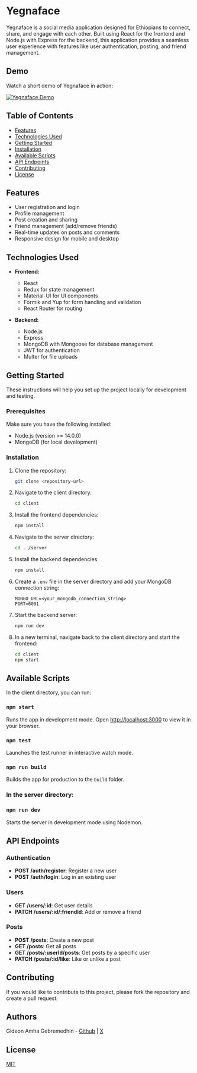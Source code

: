 # Yegnaface

Yegnaface is a social media application designed for Ethiopians to connect, share, and engage with each other. Built using React for the frontend and Node.js with Express for the backend, this application provides a seamless user experience with features like user authentication, posting, and friend management.

## Demo

Watch a short demo of Yegnaface in action:

[![Yegnaface Demo](https://img.youtube.com/vi/5BHslIRd3-c/0.jpg)](https://youtu.be/5BHslIRd3-c)

## Table of Contents

- [Features](#features)
- [Technologies Used](#technologies-used)
- [Getting Started](#getting-started)
- [Installation](#installation)
- [Available Scripts](#available-scripts)
- [API Endpoints](#api-endpoints)
- [Contributing](#contributing)
- [License](#license)

## Features

- User registration and login
- Profile management
- Post creation and sharing
- Friend management (add/remove friends)
- Real-time updates on posts and comments
- Responsive design for mobile and desktop

## Technologies Used

- **Frontend:**
  - React
  - Redux for state management
  - Material-UI for UI components
  - Formik and Yup for form handling and validation
  - React Router for routing

- **Backend:**
  - Node.js
  - Express
  - MongoDB with Mongoose for database management
  - JWT for authentication
  - Multer for file uploads

## Getting Started

These instructions will help you set up the project locally for development and testing.

### Prerequisites

Make sure you have the following installed:

- Node.js (version >= 14.0.0)
- MongoDB (for local development)

### Installation

1. Clone the repository:
   ```bash
   git clone <repository-url>
   ```

2. Navigate to the client directory:
   ```bash
   cd client
   ```

3. Install the frontend dependencies:
   ```bash
   npm install
   ```

4. Navigate to the server directory:
   ```bash
   cd ../server
   ```

5. Install the backend dependencies:
   ```bash
   npm install
   ```

6. Create a `.env` file in the server directory and add your MongoDB connection string:
   ```
   MONGO_URL=<your_mongodb_connection_string>
   PORT=6001
   ```

7. Start the backend server:
   ```bash
   npm run dev
   ```

8. In a new terminal, navigate back to the client directory and start the frontend:
   ```bash
   cd client
   npm start
   ```

## Available Scripts

In the client directory, you can run:

### `npm start`

Runs the app in development mode. Open [http://localhost:3000](http://localhost:3000) to view it in your browser.

### `npm test`

Launches the test runner in interactive watch mode.

### `npm run build`

Builds the app for production to the `build` folder.

### In the server directory:

### `npm run dev`

Starts the server in development mode using Nodemon.

## API Endpoints

### Authentication

- **POST /auth/register**: Register a new user
- **POST /auth/login**: Log in an existing user

### Users

- **GET /users/:id**: Get user details
- **PATCH /users/:id/:friendId**: Add or remove a friend

### Posts

- **POST /posts**: Create a new post
- **GET /posts**: Get all posts
- **GET /posts/:userId/posts**: Get posts by a specific user
- **PATCH /posts/:id/like**: Like or unlike a post

## Contributing

If you would like to contribute to this project, please fork the repository and create a pull request.

## Authors

Gideon Amha Gebremedhin - [Github](https://github.com/GideonAmhaG) | [X](https://x.com/GideonAmha)

## License

[MIT](https://choosealicense.com/licenses/mit/)
